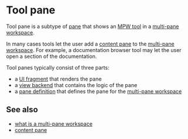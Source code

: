 # Tool pane

Tool pane is a subtype of [pane](def://) that shows an [MPW tool](def://) in a [multi-pane workspace](def://). 

In many cases tools let the user add a [content pane](def://) to the [multi-pane workspace](def://). For
example, a documentation browser tool may let the user open a section of the documentation.

Tool panes typically consist of three parts: 

- a [UI fragment](def://) that renders the pane
- a [view backend](def://) that contains the logic of the pane
- a [pane definition](def://) that defines the pane for the [multi-pane workspace](def://)

## See also

- [what is a multi-pane workspace](guide://)
- [content pane](def://)